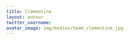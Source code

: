 ```yaml
---
title: Clémentine
layout: auteur
twitter_username: 
avatar_image: img/medias/team_clementine.jpg
---
```


